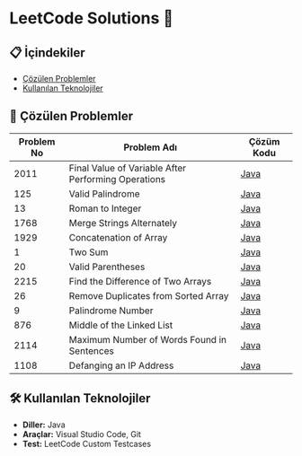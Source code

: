 # LeetCode Solutions 🚀

## 📋 İçindekiler
- [Çözülen Problemler](#-çözülen-problemler)
- [Kullanılan Teknolojiler](#-kullanılan-teknolojiler)

## 🧩 Çözülen Problemler

| Problem No | Problem Adı                                        | Çözüm Kodu                                                               | 
|------------|----------------------------------------------------|--------------------------------------------------------------------------|
| 2011       | Final Value of Variable After Performing Operations| [Java](leetcode/2011_FinalValueofVariableAfterPerformingOperations.java) |
| 125        | Valid Palindrome                                   | [Java](leetcode/125_ValidPalindrome.java)                                |
| 13         | Roman to Integer                                   | [Java](leetcode/13_RomantoInteger.java)                                  |
| 1768       | Merge Strings Alternately                          | [Java](leetcode/1768_MergeStringsAlternately.java)                       |
| 1929       | Concatenation of Array                             | [Java](leetcode/1929_ConcatenationofArray.java)                          |
| 1          | Two Sum                                            | [Java](leetcode/1_TwoSum.java)                                           |
| 20         | Valid Parentheses                                  | [Java](leetcode/20_ValidParentheses.java)                                |
| 2215       | Find the Difference of Two Arrays                  | [Java](leetcode/2215_FindtheDifferenceofTwoArrays.java)                  |
| 26         | Remove Duplicates from Sorted Array                | [Java](leetcode/26_RemoveDuplicatesfromSortedArray.java)                 |
| 9          | Palindrome Number                                  | [Java](leetcode/9_PalindromeNumber.java)                                 |
| 876        | Middle of the Linked List                          | [Java](leetcode/876_MiddleoftheLinkedList.java)                          |
|2114        | Maximum Number of Words Found in Sentences         | [Java](leetcode/2114_MaximumNumberofWordsFoundinSentences.java)          |
|1108        | Defanging an IP Address                            | [Java](leetcode/1108_DefanginganIPAddress.java)                          |
## 🛠️ Kullanılan Teknolojiler
- **Diller:** Java
- **Araçlar:** Visual Studio Code, Git
- **Test:** LeetCode Custom Testcases
